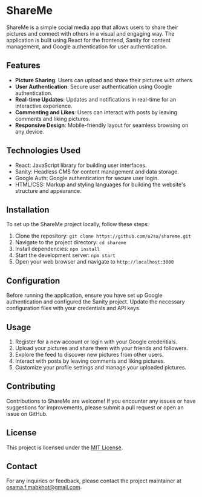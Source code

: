 # ShareMe

ShareMe is a simple social media app that allows users to share their pictures and connect with others in a visual and engaging way. The application is built using React for the frontend, Sanity for content management, and Google authentication for user authentication.

## Features

- **Picture Sharing**: Users can upload and share their pictures with others.
- **User Authentication**: Secure user authentication using Google authentication.
- **Real-time Updates**: Updates and notifications in real-time for an interactive experience.
- **Commenting and Likes**: Users can interact with posts by leaving comments and liking pictures.
- **Responsive Design**: Mobile-friendly layout for seamless browsing on any device.

## Technologies Used

- React: JavaScript library for building user interfaces.
- Sanity: Headless CMS for content management and data storage.
- Google Auth: Google authentication for secure user login.
- HTML/CSS: Markup and styling languages for building the website's structure and appearance.

## Installation

To set up the ShareMe project locally, follow these steps:

1. Clone the repository: `git clone https://github.com/o2sa/shareme.git`
2. Navigate to the project directory: `cd shareme`
3. Install dependencies: `npm install`
4. Start the development server: `npm start`
5. Open your web browser and navigate to `http://localhost:3000`

## Configuration

Before running the application, ensure you have set up Google authentication and configured the Sanity project. Update the necessary configuration files with your credentials and API keys.

## Usage

1. Register for a new account or login with your Google credentials.
2. Upload your pictures and share them with your friends and followers.
3. Explore the feed to discover new pictures from other users.
4. Interact with posts by leaving comments and liking pictures.
5. Customize your profile settings and manage your uploaded pictures.

## Contributing

Contributions to ShareMe are welcome! If you encounter any issues or have suggestions for improvements, please submit a pull request or open an issue on GitHub.

## License

This project is licensed under the [MIT License](LICENSE).

## Contact

For any inquiries or feedback, please contact the project maintainer at [osama.f.mabkhot@gmail.com](mailto:osama.f.mabkhot@gmail.com).
